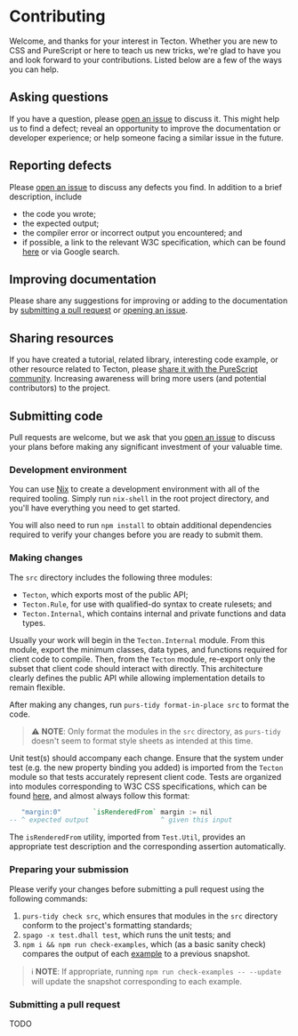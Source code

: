 Contributing
============

Welcome, and thanks for your interest in Tecton. Whether you are new to CSS and PureScript or here to teach us new tricks, we're glad to have you and look forward to your contributions. Listed below are a few of the ways you can help.

Asking questions
----------------
If you have a question, please [open an issue](https://github.com/nsaunders/purescript-tecton/issues/new) to discuss it. This might help us to find a defect; reveal an opportunity to improve the documentation or developer experience; or help someone facing a similar issue in the future.

Reporting defects
-----------------
Please [open an issue](https://github.com/nsaunders/purescript-tecton/issues/new) to discuss any defects you find. In addition to a brief description, include
* the code you wrote;
* the expected output;
* the compiler error or incorrect output you encountered; and
* if possible, a link to the relevant W3C specification, which can be found [here](https://www.w3.org/TR/css-2021/) or via Google search.

Improving documentation
-----------------------
Please share any suggestions for improving or adding to the documentation by [submitting a pull request](https://github.com/nsaunders/purescript-tecton/compare) or [opening an issue](https://github.com/nsaunders/purescript-tecton/issues/new).

Sharing resources
-----------------
If you have created a tutorial, related library, interesting code example, or other resource related to Tecton, please [share it with the PureScript community](https://discourse.purescript.org). Increasing awareness will bring more users (and potential contributors) to the project.

Submitting code
---------------
Pull requests are welcome, but we ask that you [open an issue](https://github.com/nsaunders/purescript-tecton/issues/new) to discuss your plans before making any significant investment of your valuable time.

### Development environment

You can use [Nix](https://github.com/NixOS/nix) to create a development environment with all of the required tooling. Simply run `nix-shell` in the root project directory, and you'll have everything you need to get started.

You will also need to run `npm install` to obtain additional dependencies required to verify your changes before you are ready to submit them.

### Making changes

The `src` directory includes the following three modules:
* `Tecton`, which exports most of the public API;
* `Tecton.Rule`, for use with qualified-do syntax to create rulesets; and
* `Tecton.Internal`, which contains internal and private functions and data types.

Usually your work will begin in the `Tecton.Internal` module. From this module, export the minimum classes, data types, and functions required for client code to compile. Then, from the `Tecton` module, re-export only the subset that client code should interact with directly. This architecture clearly defines the public API while allowing implementation details to remain flexible.

After making any changes, run `purs-tidy format-in-place src` to format the code.

> ⚠️ **NOTE**: Only format the modules in the `src` directory, as `purs-tidy` doesn't seem to format style sheets as intended at this time.

Unit test(s) should accompany each change. Ensure that the system under test (e.g. the new property binding you added) is imported from the `Tecton` module so that tests accurately represent client code. Tests are organized into modules corresponding to W3C CSS specifications, which can be found [here](https://www.w3.org/TR/css-2021/), and almost always follow this format:

```purescript
   "margin:0"        `isRenderedFrom` margin := nil
-- ^ expected output                  ^ given this input
```

The `isRenderedFrom` utility, imported from `Test.Util`, provides an appropriate test description and the corresponding assertion automatically.

### Preparing your submission

Please verify your changes before submitting a pull request using the following commands:
1. `purs-tidy check src`, which ensures that modules in the `src` directory conform to the project's formatting standards;
2. `spago -x test.dhall test`, which runs the unit tests; and
3. `npm i && npm run check-examples`, which (as a basic sanity check) compares the output of each [example](./examples) to a previous snapshot.

> ℹ️ **NOTE**: If appropriate, running `npm run check-examples -- --update` will update the snapshot corresponding to each example.

### Submitting a pull request

TODO
